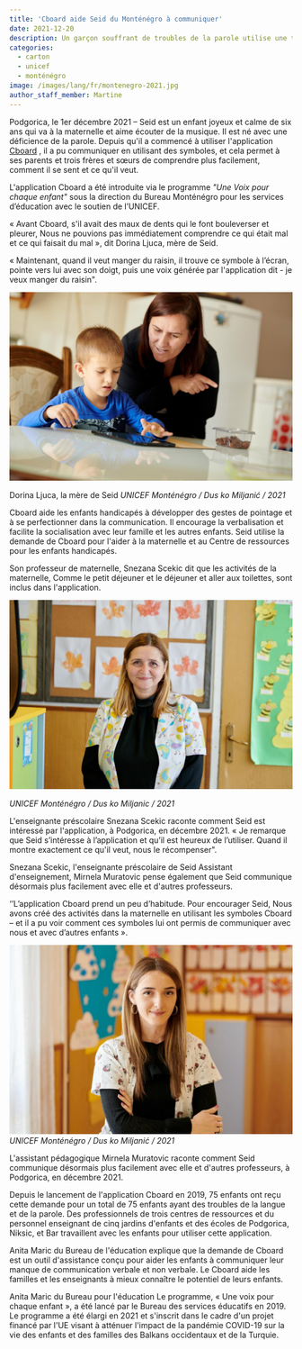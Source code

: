 ```yaml
---
title: 'Cboard aide Seid du Monténégro à communiquer'
date: 2021-12-20
description: Un garçon souffrant de troubles de la parole utilise une technologie d'assistance qui soutient son développement
categories:
  - carton
  - unicef
  - monténégro
image: /images/lang/fr/montenegro-2021.jpg
author_staff_member: Martine
---
```

Podgorica, le 1er décembre 2021 – Seid est un enfant joyeux et calme de six ans qui va à la maternelle et aime écouter de la musique. Il est né avec une déficience de la parole. Depuis qu'il a commencé à utiliser l'application [Cboard](https://www.cboard.io/) , il a pu communiquer en utilisant des symboles, et cela permet à ses parents et trois frères et sœurs de comprendre plus facilement, comment il se sent et ce qu'il veut.

L'application Cboard a été introduite via le programme *"Une Voix pour chaque enfant"* sous la direction du Bureau Monténégro pour les services d’éducation avec le soutien de l’UNICEF.

 « Avant Cboard, s'il avait des maux de dents qui le font bouleverser et pleurer, Nous ne pouvions pas immédiatement comprendre ce qui était mal et ce qui faisait du mal », dit Dorina Ljuca, mère de Seid.

« Maintenant, quand il veut manger du raisin, il trouve ce symbole à l’écran, pointe vers lui avec son doigt, puis une voix générée par l'application dit - je veux manger du raisin".


![Dorina Ljuca](/images/montenegro-2021-2.jpg)

Dorina Ljuca, la mère de Seid *UNICEF Monténégro / Dus<unk> ko Miljanić / 2021*

Cboard aide les enfants handicapés à développer des gestes de pointage et à se perfectionner dans la communication. Il encourage la verbalisation et facilite la socialisation avec leur famille et les autres enfants. Seid utilise la demande de Cboard pour l'aider à la maternelle et au Centre de ressources pour les enfants handicapés.

Son professeur de maternelle, Snezana Scekic dit que les activités de la maternelle, Comme le petit déjeuner et le déjeuner et aller aux toilettes, sont inclus dans l'application.

![Snezana Scekic](/images/montenegro-2021-3.jpg)

*UNICEF Monténégro / Dus<unk> ko Miljanic / 2021*

L'enseignante préscolaire Snezana Scekic raconte comment Seid est intéressé par l'application, à Podgorica, en décembre 2021. « Je remarque que Seid s’intéresse à l’application et qu’il est heureux de l’utiliser. Quand il montre exactement ce qu'il veut, nous le récompenser".

Snezana Scekic, l'enseignante préscolaire de Seid Assistant d'enseignement, Mirnela Muratovic pense également que Seid communique désormais plus facilement avec elle et d'autres professeurs.

‘’L’application Cboard prend un peu d’habitude. Pour encourager Seid, Nous avons créé des activités dans la maternelle en utilisant les symboles Cboard – et il a pu voir comment ces symboles lui ont permis de communiquer avec nous et avec d’autres enfants ».

![Mirnela Muratovic](/images/montenegro-2021-4.jpg) *UNICEF Monténégro / Dus<unk> ko Miljanić / 2021*

L'assistant pédagogique Mirnela Muratovic raconte comment Seid communique désormais plus facilement avec elle et d'autres professeurs, à Podgorica, en décembre 2021.

Depuis le lancement de l'application Cboard en 2019, 75 enfants ont reçu cette demande pour un total de 75 enfants ayant des troubles de la langue et de la parole. Des professionnels de trois centres de ressources et du personnel enseignant de cinq jardins d'enfants et des écoles de Podgorica, Niksic, et Bar travaillent avec les enfants pour utiliser cette application.

Anita Maric du Bureau de l'éducation explique que la demande de Cboard est un outil d'assistance conçu pour aider les enfants à communiquer leur manque de communication verbale et non verbale. Le Cboard aide les familles et les enseignants à mieux connaître le potentiel de leurs enfants.

Anita Maric du Bureau pour l'éducation Le programme, « Une voix pour chaque enfant », a été lancé par le Bureau des services éducatifs en 2019. Le programme a été élargi en 2021 et s'inscrit dans le cadre d'un projet financé par l'UE visant à atténuer l'impact de la pandémie COVID-19 sur la vie des enfants et des familles des Balkans occidentaux et de la Turquie.
